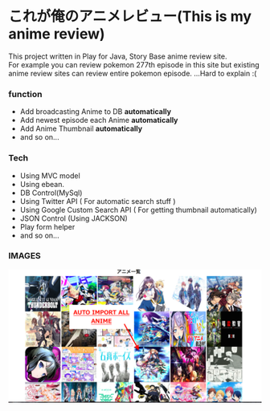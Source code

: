 # これが俺のアニメレビュー(This is my anime review)
 This project written in Play for Java, Story Base anime review site.  
 For example you can review pokemon 277th episode in this site but existing  anime review sites can  review entire pokemon episode. ...Hard to explain :(  

### function
  - Add broadcasting Anime to DB __automatically__
  - Add newest episode each Anime  __automatically__
  - Add Anime Thumbnail __automatically__
  - and so on...
  

### Tech
* Using MVC model
* Using ebean.
* DB Control(MySql)
* Using Twitter API ( For automatic search stuff )
* Using Google Custom Search API ( For getting thumbnail automatically)
* JSON Control (Using JACKSON)
* Play form helper
* and so on...

### IMAGES
![top](https://github.com/keima-matsui/AnimeReview/blob/master/top.png)




